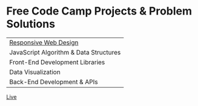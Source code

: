 # Free Code Camp Projects & Problem Solutions

|                                                  |
| ------------------------------------------------ |
| [Responsive Web Design](./Responsive-Web-Design) |
| JavaScript Algorithm & Data Structures           |
| Front-End Development Libraries                  |
| Data Visualization                               |
| Back-End Development & APIs                      |

[Live](https://shivangamsoni.github.io/FreeCodeCamp/)
